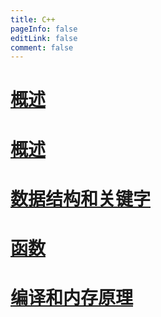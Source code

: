 ```yaml
---
title: C++
pageInfo: false
editLink: false
comment: false
---
```


# [概述](./summary.md)

# [概述](./summary.md)

# [数据结构和关键字](./data-structure.md)

# [函数](./function.md)


# [编译和内存原理](./compilation-memory.md)


